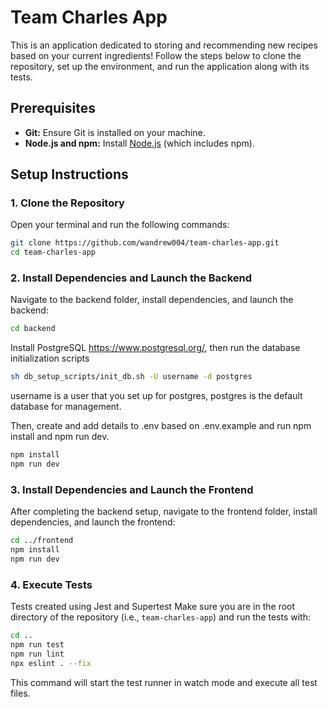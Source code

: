 # Team Charles App

This is an application dedicated to storing and recommending new recipes based on your current ingredients! Follow the steps below to clone the repository, set up the environment, and run the application along with its tests.

## Prerequisites

- **Git:** Ensure Git is installed on your machine.
- **Node.js and npm:** Install [Node.js](https://nodejs.org/) (which includes npm).

## Setup Instructions

### 1. Clone the Repository

Open your terminal and run the following commands:

```bash
git clone https://github.com/wandrew004/team-charles-app.git
cd team-charles-app
```

### 2. Install Dependencies and Launch the Backend

Navigate to the backend folder, install dependencies, and launch the backend:

```bash
cd backend
```
Install PostgreSQL https://www.postgresql.org/, then run the database initialization scripts
```bash
sh db_setup_scripts/init_db.sh -U username -d postgres
```
username is a user that you set up for postgres, postgres is the default database for management.

Then, create and add details to .env based on .env.example and run npm install and npm run dev.

```bash
npm install
npm run dev
```

### 3. Install Dependencies and Launch the Frontend

After completing the backend setup, navigate to the frontend folder, install dependencies, and launch the frontend:

```bash
cd ../frontend
npm install
npm run dev
```

### 4. Execute Tests

Tests created using Jest and Supertest Make sure you are in the root directory of the repository (i.e., `team-charles-app`) and run the tests with:
```bash
cd ..
npm run test
npm run lint
npx eslint . --fix
```

This command will start the test runner in watch mode and execute all test files.